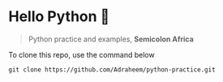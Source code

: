 # Hello Python :snake:
> Python practice and examples, **Semicolon Africa**

To clone this repo, use the command below
```
git clone https://github.com/Adraheem/python-practice.git
```